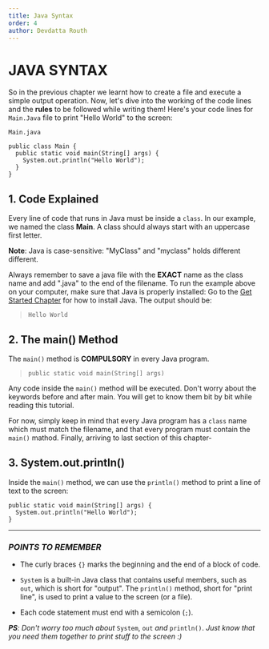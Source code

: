 ```yaml
---
title: Java Syntax
order: 4
author: Devdatta Routh
---
```



# JAVA SYNTAX

 So in the previous chapter we learnt how to create a file and execute  a simple output operation. Now, let's dive into the working of the code lines and the **rules** to be followed while writing them!
 Here's your code lines for `Main.Java`  file to print "Hello World" to the screen:

```
Main.java

public class Main {
  public static void main(String[] args) {
    System.out.println("Hello World");
  }
}
```
## 1. Code Explained

 Every line of code that runs in Java must be inside a `class`. In our example, we named the class **Main**. A class should always start with an uppercase first letter.

 **Note**: Java is case-sensitive: "MyClass" and "myclass" holds different different.

 Always remember to save a java file with the **EXACT** name as the class name and add ".java" to the end of the filename. To run the example above on your computer, make sure that Java is properly installed: Go to the [Get Started Chapter](https://www.w3schools.com/java/java_getstarted.asp) for how to install Java. The output should be:

>`Hello World`

## 2. The main() Method

 The `main()` method is **COMPULSORY** in every Java program.

>`public static void main(String[] args)`

 Any code inside the `main()` method will be executed. Don't worry about the keywords before and after main. You will get to know them bit by bit while reading this tutorial.

 For now, simply keep in mind that every Java program has a `class` name which must match the filename, and that every program must contain the `main()` mathod. Finally, arriving to last section of this chapter-

## 3. System.out.println()

 Inside the `main()` method, we can use the `println()` method to print a line of text to the screen:
```
public static void main(String[] args) {
  System.out.println("Hello World");
}
```
---
### ***POINTS TO REMEMBER***
 - The curly braces `{}` marks the beginning and the end of a block of code.

 - `System` is a built-in Java class that contains useful members, such as `out`, which is short for "output". The `println()` method, short for "print line", is used to print a value to the screen (or a file).

 - Each code statement must end with a semicolon (`;`).

 _**PS**: Don't worry too much about_ `System`, `out` _and_ `println()`.  _Just know that you need them together to print stuff to the screen :)_